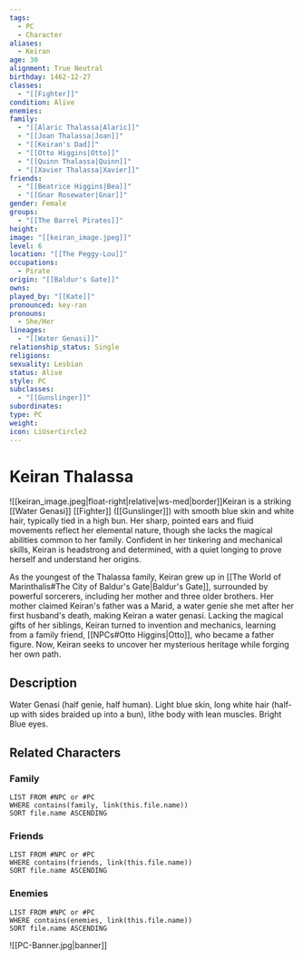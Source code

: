 ```yaml
---
tags:
  - PC
  - Character
aliases:
  - Keiran
age: 30
alignment: True Neutral
birthday: 1462-12-27
classes:
  - "[[Fighter]]"
condition: Alive
enemies: 
family:
  - "[[Alaric Thalassa|Alaric]]"
  - "[[Joan Thalassa|Joan]]"
  - "[[Keiran's Dad]]"
  - "[[Otto Higgins|Otto]]"
  - "[[Quinn Thalassa|Quinn]]"
  - "[[Xavier Thalassa|Xavier]]"
friends:
  - "[[Beatrice Higgins|Bea]]"
  - "[[Gnar Rosewater|Gnar]]"
gender: Female
groups:
  - "[[The Barrel Pirates]]"
height: 
image: "[[keiran_image.jpeg]]"
level: 6
location: "[[The Peggy-Lou]]"
occupations:
  - Pirate
origin: "[[Baldur's Gate]]"
owns: 
played_by: "[[Kate]]"
pronounced: key-ran
pronouns:
  - She/Her
lineages:
  - "[[Water Genasi]]"
relationship_status: Single
religions: 
sexuality: Lesbian
status: Alive
style: PC
subclasses:
  - "[[Gunslinger]]"
subordinates: 
type: PC
weight: 
icon: LiUserCircle2
---
```


# Keiran Thalassa

![[keiran_image.jpeg|float-right|relative|ws-med|border]]Keiran is a striking [[Water Genasi]] [[Fighter]] ([[Gunslinger]]) with smooth blue skin and white hair, typically tied in a high bun. Her sharp, pointed ears and fluid movements reflect her elemental nature, though she lacks the magical abilities common to her family. Confident in her tinkering and mechanical skills, Keiran is headstrong and determined, with a quiet longing to prove herself and understand her origins.

As the youngest of the Thalassa family, Keiran grew up in [[The World of Marinthalis#The City of Baldur's Gate|Baldur's Gate]], surrounded by powerful sorcerers, including her mother and three older brothers. Her mother claimed Keiran's father was a Marid, a water genie she met after her first husband's death, making Keiran a water genasi. Lacking the magical gifts of her siblings, Keiran turned to invention and mechanics, learning from a family friend, [[NPCs#Otto Higgins|Otto]], who became a father figure. Now, Keiran seeks to uncover her mysterious heritage while forging her own path.

## Description

Water Genasi (half genie, half human). Light blue skin, long white hair (half-up with sides braided up into a bun), lithe body with lean muscles. Bright Blue eyes.

## Related Characters

### Family

```dataview
LIST FROM #NPC or #PC
WHERE contains(family, link(this.file.name))
SORT file.name ASCENDING
```

### Friends

```dataview
LIST FROM #NPC or #PC
WHERE contains(friends, link(this.file.name))
SORT file.name ASCENDING
```

### Enemies

```dataview
LIST FROM #NPC or #PC
WHERE contains(enemies, link(this.file.name))
SORT file.name ASCENDING
```



![[PC-Banner.jpg|banner]]
